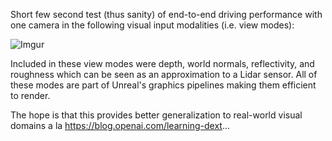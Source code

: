 Short few second test (thus sanity) of end-to-end driving performance with one camera in the following visual input modalities (i.e. view modes):

![Imgur](https://i.imgur.com/03QLmdk.jpg)

Included in these view modes were depth, world normals, reflectivity, and roughness which can be seen as an approximation to a Lidar sensor. All of these modes are part of Unreal's graphics pipelines making them efficient to render.

The hope is that this provides better generalization to real-world visual domains a la https://blog.openai.com/learning-dext...
